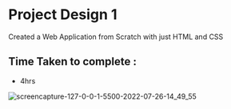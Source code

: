 # Project Design 1

Created a Web Application from Scratch with just HTML and CSS

## Time Taken to complete :
- 4hrs

![screencapture-127-0-0-1-5500-2022-07-26-14_49_55](https://user-images.githubusercontent.com/42288787/180981093-6b858b47-f003-43bc-88b8-8cc42053f315.png)
